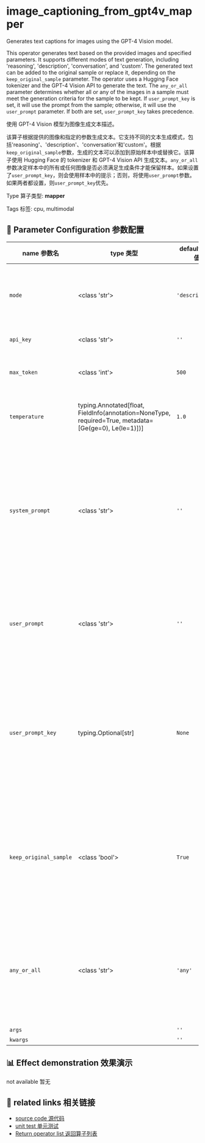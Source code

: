 # image_captioning_from_gpt4v_mapper

Generates text captions for images using the GPT-4 Vision model.

This operator generates text based on the provided images and specified parameters. It supports different modes of text generation, including 'reasoning', 'description', 'conversation', and 'custom'. The generated text can be added to the original sample or replace it, depending on the `keep_original_sample` parameter. The operator uses a Hugging Face tokenizer and the GPT-4 Vision API to generate the text. The `any_or_all` parameter determines whether all or any of the images in a sample must meet the generation criteria for the sample to be kept. If `user_prompt_key` is set, it will use the prompt from the sample; otherwise, it will use the `user_prompt` parameter. If both are set, `user_prompt_key` takes precedence.

使用 GPT-4 Vision 模型为图像生成文本描述。

该算子根据提供的图像和指定的参数生成文本。它支持不同的文本生成模式，包括'reasoning'、'description'、'conversation'和'custom'。根据`keep_original_sample`参数，生成的文本可以添加到原始样本中或替换它。该算子使用 Hugging Face 的 tokenizer 和 GPT-4 Vision API 生成文本。`any_or_all` 参数决定样本中的所有或任何图像是否必须满足生成条件才能保留样本。如果设置了`user_prompt_key`，则会使用样本中的提示；否则，将使用`user_prompt`参数。如果两者都设置，则`user_prompt_key`优先。

Type 算子类型: **mapper**

Tags 标签: cpu, multimodal

## 🔧 Parameter Configuration 参数配置
| name 参数名 | type 类型 | default 默认值 | desc 说明 |
|--------|------|--------|------|
| `mode` | <class 'str'> | `'description'` | mode of text generated from images, can be one of ['reasoning', 'description', 'conversation', 'custom'] |
| `api_key` | <class 'str'> | `''` | the API key to authenticate the request. |
| `max_token` | <class 'int'> | `500` | the maximum number of tokens to generate. Default is 500. |
| `temperature` | typing.Annotated[float, FieldInfo(annotation=NoneType, required=True, metadata=[Ge(ge=0), Le(le=1)])] | `1.0` | controls the randomness of the output (range from 0 to 1). Default is 0. |
| `system_prompt` | <class 'str'> | `''` | a string prompt used to set the context of a conversation and provide global guidance or rules for the gpt4-vision so that it can  generate responses in the expected way. If `mode` set to `custom`, the parameter will be used. |
| `user_prompt` | <class 'str'> | `''` | a string prompt to guide the generation of gpt4-vision for each samples. It's "" in default, which means no prompt provided. |
| `user_prompt_key` | typing.Optional[str] | `None` | the key name of fields in samples to store prompts for each sample. It's used for set different prompts for different samples. If it's none, use prompt in parameter "prompt". It's None in default. |
| `keep_original_sample` | <class 'bool'> | `True` | whether to keep the original sample. If it's set to False, there will be only generated text in the final datasets and the original text will be removed. It's True in default. |
| `any_or_all` | <class 'str'> | `'any'` | keep this sample with 'any' or 'all' strategy of all images. 'any': keep this sample if any images meet the condition. 'all': keep this sample only if all images meet the condition. |
| `args` |  | `''` | extra args |
| `kwargs` |  | `''` | extra args |

## 📊 Effect demonstration 效果演示
not available 暂无

## 🔗 related links 相关链接
- [source code 源代码](../../../data_juicer/ops/mapper/image_captioning_from_gpt4v_mapper.py)
- [unit test 单元测试](../../../tests/ops/mapper/test_image_captioning_from_gpt4v_mapper.py)
- [Return operator list 返回算子列表](../../Operators.md)